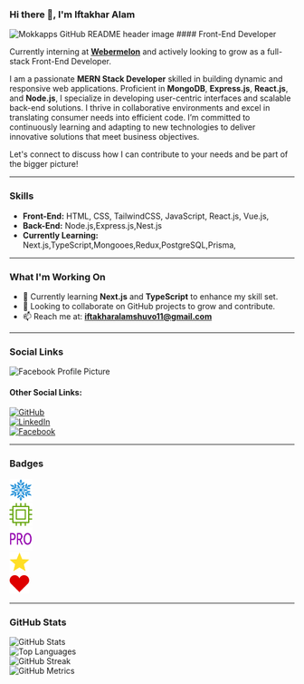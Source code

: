 ### Hi there 👋, I'm Iftakhar Alam  
<img src="https://github.com/Mokkapps/mokkapps/blob/master/header.png" alt="Mokkapps GitHub README header image">
#### Front-End Developer  

Currently interning at **[Webermelon](https://webermelon.com)** and actively looking to grow as a full-stack Front-End Developer.  

I am a passionate **MERN Stack Developer** skilled in building dynamic and responsive web applications. Proficient in **MongoDB**, **Express.js**, **React.js**, and **Node.js**, I specialize in developing user-centric interfaces and scalable back-end solutions. I thrive in collaborative environments and excel in translating consumer needs into efficient code. I’m committed to continuously learning and adapting to new technologies to deliver innovative solutions that meet business objectives.  

Let's connect to discuss how I can contribute to your needs and be part of the bigger picture!  

---

### Skills  
- **Front-End:** HTML, CSS, TailwindCSS, JavaScript, React.js, Vue.js,
- **Back-End:** Node.js,Express.js,Nest.js
- **Currently Learning:** Next.js,TypeScript,Mongooes,Redux,PostgreSQL,Prisma,

---

### What I'm Working On  
- 🌱 Currently learning **Next.js** and **TypeScript** to enhance my skill set.  
- 👯 Looking to collaborate on GitHub projects to grow and contribute.  
- 📫 Reach me at: **iftakharalamshuvo11@gmail.com**

---

### Social Links  
<img src="https://scontent.fcgp13-1.fna.fbcdn.net/v/t39.30808-1/458397047_485913764236559_8294355060092844208_n.jpg?stp=c0.165.719.719a_dst-jpg_s480x480&_nc_cat=100&ccb=1-7&_nc_sid=0ecb9b&_nc_eui2=AeHaRF1m0j6MJMHlXLJsfmc_WiZeB4DCLGVaJl4HgMIsZdPzlGebiWJ8hEq-ZIQAKy12Dv4SPZ6P3Iydz9eHwWIL&_nc_ohc=wQzGmYoKX_AQ7kNvgHIr8aJ&_nc_zt=24&_nc_ht=scontent.fcgp13-1.fna&_nc_gid=ATm5Ws4-dU9FpNlciPcia13&oh=00_AYDhX1w2jDwZTd7QGPo9szBDEarf_9RQPCneGQq1HTg43Q&oe=6743345A" alt="Facebook Profile Picture" height="400">  

#### Other Social Links:  
[<img src='https://cdn.jsdelivr.net/npm/simple-icons@3.0.1/icons/github.svg' alt='GitHub' height='40'>](https://github.com/alamshuvo)  
[<img src='https://cdn.jsdelivr.net/npm/simple-icons@3.0.1/icons/linkedin.svg' alt='LinkedIn' height='40'>](https://www.linkedin.com/in/iftakhar-alam-shuvo/)  
[<img src='https://cdn.jsdelivr.net/npm/simple-icons@3.0.1/icons/facebook.svg' alt='Facebook' height='40'>](https://www.facebook.com/profile.php?id=100084538193501)  

---

### Badges  
<a href='https://archiveprogram.github.com/'><img src='https://raw.githubusercontent.com/acervenky/animated-github-badges/master/assets/acbadge.gif' width='40' height='40'></a>  
<a href='https://docs.github.com/en/developers'><img src='https://raw.githubusercontent.com/acervenky/animated-github-badges/master/assets/devbadge.gif' width='40' height='40'></a>  
<a href='https://github.com/pricing'><img src='https://raw.githubusercontent.com/acervenky/animated-github-badges/master/assets/pro.gif' width='40' height='40'></a>  
<a href='https://stars.github.com/'><img src='https://raw.githubusercontent.com/acervenky/animated-github-badges/master/assets/starbadge.gif' width='35' height='35'></a>  
<a href='https://docs.github.com/en/github/supporting-the-open-source-community-with-github-sponsors'><img src='https://raw.githubusercontent.com/acervenky/animated-github-badges/master/assets/sponsorbadge.gif' width='35' height='35'></a>  

---

### GitHub Stats  
![GitHub Stats](https://github-readme-stats.vercel.app/api?username=alamshuvo&show_icons=true&count_private=true)  
![Top Languages](https://github-readme-stats.vercel.app/api/top-langs/?username=alamshuvo&layout=compact)  
![GitHub Streak](https://streak-stats.demolab.com/?user=alamshuvo)  
![GitHub Metrics](https://metrics.lecoq.io/alamshuvo)  
